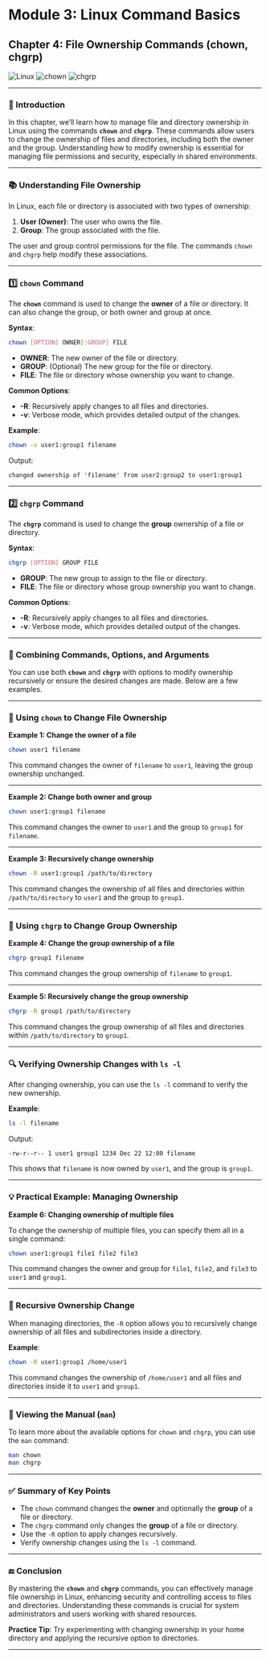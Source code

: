 # **Module 3: Linux Command Basics**

## **Chapter 4: File Ownership Commands (chown, chgrp)**

![Linux](https://img.shields.io/badge/Linux-Fundamentals-green) ![chown](https://img.shields.io/badge/Command-chown-orange) ![chgrp](https://img.shields.io/badge/Command-chgrp-orange)

---

### **🔑 Introduction**
In this chapter, we’ll learn how to manage file and directory ownership in Linux using the commands **`chown`** and **`chgrp`**. These commands allow users to change the ownership of files and directories, including both the owner and the group. Understanding how to modify ownership is essential for managing file permissions and security, especially in shared environments.

---

### **📚 Understanding File Ownership**

In Linux, each file or directory is associated with two types of ownership:
1. **User (Owner)**: The user who owns the file.
2. **Group**: The group associated with the file.

The user and group control permissions for the file. The commands `chown` and `chgrp` help modify these associations.

---

### **1️⃣ `chown` Command**

The **`chown`** command is used to change the **owner** of a file or directory. It can also change the group, or both owner and group at once.

**Syntax**:  
```bash
chown [OPTION] OWNER[:GROUP] FILE
```

- **OWNER**: The new owner of the file or directory.
- **GROUP**: (Optional) The new group for the file or directory.
- **FILE**: The file or directory whose ownership you want to change.

**Common Options**:
- **-R**: Recursively apply changes to all files and directories.
- **-v**: Verbose mode, which provides detailed output of the changes.

**Example**:  
```bash
chown -v user1:group1 filename
```

Output:
```
changed ownership of 'filename' from user2:group2 to user1:group1
```

---

### **2️⃣ `chgrp` Command**

The **`chgrp`** command is used to change the **group** ownership of a file or directory.

**Syntax**:  
```bash
chgrp [OPTION] GROUP FILE
```

- **GROUP**: The new group to assign to the file or directory.
- **FILE**: The file or directory whose group ownership you want to change.

**Common Options**:
- **-R**: Recursively apply changes to all files and directories.
- **-v**: Verbose mode, which provides detailed output of the changes.

---

### **🔄 Combining Commands, Options, and Arguments**

You can use both **`chown`** and **`chgrp`** with options to modify ownership recursively or ensure the desired changes are made. Below are a few examples.

---

### **📖 Using `chown` to Change File Ownership**

**Example 1: Change the owner of a file**  
```bash
chown user1 filename
```

This command changes the owner of `filename` to `user1`, leaving the group ownership unchanged.

---

**Example 2: Change both owner and group**  
```bash
chown user1:group1 filename
```

This command changes the owner to `user1` and the group to `group1` for `filename`.

---

**Example 3: Recursively change ownership**  
```bash
chown -R user1:group1 /path/to/directory
```

This command changes the ownership of all files and directories within `/path/to/directory` to `user1` and the group to `group1`.

---

### **📖 Using `chgrp` to Change Group Ownership**

**Example 4: Change the group ownership of a file**  
```bash
chgrp group1 filename
```

This command changes the group ownership of `filename` to `group1`.

---

**Example 5: Recursively change the group ownership**  
```bash
chgrp -R group1 /path/to/directory
```

This command changes the group ownership of all files and directories within `/path/to/directory` to `group1`.

---

### **🔍 Verifying Ownership Changes with `ls -l`**

After changing ownership, you can use the `ls -l` command to verify the new ownership.

**Example**:  
```bash
ls -l filename
```

Output:
```
-rw-r--r-- 1 user1 group1 1234 Dec 22 12:00 filename
```

This shows that `filename` is now owned by `user1`, and the group is `group1`.

---

### **💡 Practical Example: Managing Ownership**

**Example 6: Changing ownership of multiple files**

To change the ownership of multiple files, you can specify them all in a single command:

```bash
chown user1:group1 file1 file2 file3
```

This command changes the owner and group for `file1`, `file2`, and `file3` to `user1` and `group1`.

---

### **🔄 Recursive Ownership Change**

When managing directories, the `-R` option allows you to recursively change ownership of all files and subdirectories inside a directory.

**Example**:  
```bash
chown -R user1:group1 /home/user1
```

This command changes the ownership of `/home/user1` and all files and directories inside it to `user1` and `group1`.

---

### **📖 Viewing the Manual (`man`)**

To learn more about the available options for `chown` and `chgrp`, you can use the `man` command:

```bash
man chown
man chgrp
```

---

### **✅ Summary of Key Points**

- The `chown` command changes the **owner** and optionally the **group** of a file or directory.
- The `chgrp` command only changes the **group** of a file or directory.
- Use the `-R` option to apply changes recursively.
- Verify ownership changes using the `ls -l` command.

---

### **🔚 Conclusion**

By mastering the **`chown`** and **`chgrp`** commands, you can effectively manage file ownership in Linux, enhancing security and controlling access to files and directories. Understanding these commands is crucial for system administrators and users working with shared resources.

**Practice Tip**: Try experimenting with changing ownership in your home directory and applying the recursive option to directories.

---

